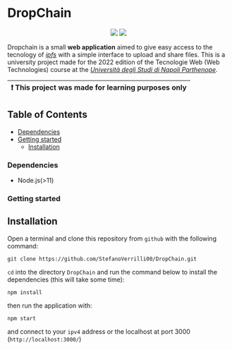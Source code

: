 # DropChain
<p align="center">
    <img src="https://img.shields.io/badge/license-Apache%202-blue" />
    <img src="https://img.shields.io/badge/university project-red" />
</p>

Dropchain is a small **web application** aimed to give easy access to the tecnology of [*ipfs*](https://ipfs.tech/) with a simple interface to upload and share files.
This is a university project made for the 2022 edition of the Tecnologie Web (Web Technologies) course at the [*Università degli Studi di Napoli Parthenope*](https://github.com/uniparthenope).

| :exclamation:  This project was made for learning purposes only |
|-----------------------------------------------------------------|

## Table of Contents
- [Dependencies](#Dependencies)
- [Getting started](#getting-started)
  - [Installation](#installation)

### Dependencies
* Node.js(>11)

### Getting started
## Installation
Open a terminal and clone this repository from `github` with the following command:

```
git clone https://github.com/StefanoVerrilli00/DropChain.git
```
`cd` into the directory `DropChain` and run the command below to install the dependencies (this will take some time):
```
npm install
```
then run the application with:
```
npm start
```
and connect to your `ipv4` address or the localhost at port 3000 (`http://localhost:3000/`)
